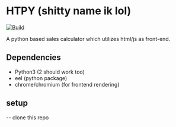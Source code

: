 # HTPY (shitty name ik lol)

[![Build](https://img.shields.io/badge/Supported_OS-all-green.svg)]() 
 
A python based sales calculator which utilizes html/js as front-end. 
 
## Dependencies
 
- Python3 (2 should work too)
- eel (python package)
- chrome/chromium (for frontend rendering)
 
## setup

-- clone this repo
